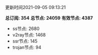 更新时间2021-09-05 09:13:21

**总订阅: 354**
**总节点: 24059**
**有效节点: 4387**
- ss节点: 2680
- v2ray节点: 1468
- ssr节点: 145
- trojan节点: 94
